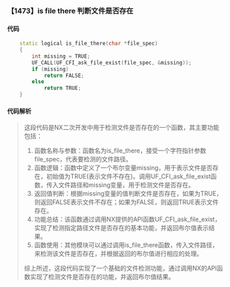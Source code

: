 ### 【1473】is file there 判断文件是否存在

#### 代码

```cpp
    static logical is_file_there(char *file_spec)  
    {  
        int missing = TRUE;  
        UF_CALL(UF_CFI_ask_file_exist(file_spec, &missing));  
        if (missing)  
            return FALSE;  
        else  
            return TRUE;  
    }

```

#### 代码解析

> 这段代码是NX二次开发中用于检测文件是否存在的一个函数，其主要功能包括：
>
> 1. 函数名称与参数：函数名为is_file_there，接受一个字符指针参数file_spec，代表要检测的文件路径。
> 2. 函数逻辑：函数中定义了一个布尔变量missing，用于表示文件是否存在，初始值为TRUE(表示文件不存在)。调用UF_CFI_ask_file_exist函数，传入文件路径和missing变量，用于检测文件是否存在。
> 3. 返回值判断：根据missing变量的值判断文件是否存在，如果为TRUE，则返回FALSE表示文件不存在；如果为FALSE，则返回TRUE表示文件存在。
> 4. 功能总结：该函数通过调用NX提供的API函数UF_CFI_ask_file_exist，实现了检测指定路径文件是否存在的基本功能，并返回布尔值表示结果。
> 5. 函数使用：其他模块可以通过调用is_file_there函数，传入文件路径，来检测该文件是否存在，并根据返回的布尔值进行相应的处理。
>
> 综上所述，这段代码实现了一个基础的文件检测功能，通过调用NX的API函数实现了检测文件是否存在的功能，并返回布尔值结果。
>
